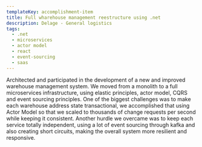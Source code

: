 ```yaml
---
templateKey: accomplishment-item
title: Full wharehouse management reestructure using .net
description: Delage - General logistics
tags:
  - .net
  - microservices
  - actor model
  - react
  - event-sourcing
  - saas
---
```


Architected and participated in the development of a new and improved warehouse management system. We moved from a monolith to a full microservices infrastructure, using elastic principles, actor model, CQRS and event sourcing principles. One of the biggest challenges was to make each warehouse address state transactional, we accomplished that using Actor Model so that we scaled to thousands of change requests per second while keeping it consistent. Another hurdle we overcame was to keep each service totally independent, using a lot of event sourcing through kafka and also creating short circuits, making the overall system more resilient and responsive.
